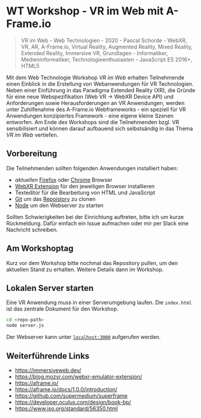 # WT Workshop - VR im Web mit A-Frame.io

> VR im Web - Web Technologien - 2020 - Pascal Schorde - WebXR, VR, AR, A-Frame.io, Virtual Reality, Augmented Reality, Mixed Reality, Extended Reality, Immersive VR, Grundlagen - Informatiker, Medieninformatiker, Technologieenthusiasten - JavaScript ES 2016+, HTML5

Mit dem Web Technologie Workshop _VR im Web_ erhalten Teilnehmende einen Einblick in die Erstellung von Webanwendungen für VR Technologien. Neben einer Einführung in das Paradigma Extended Reality (XR), die Gründe für eine neue Webspezifikation (Web VR -> WebXR Device API) und Anforderungen sowie Herausforderungen an VR Anwendungen, werden unter Zuhilfenahme des A-Frame.io Webframeworks - ein speziell für VR Anwendungen konzipiertes Framework - eine eigene kleine Szenen entworfen. Am Ende des Workshops sind die Teilnehmenden bzgl. VR sensibilisiert und können darauf aufbauend sich selbstsändig in das Thema _VR im Web_ vertiefen.

## Vorbereitung

Die Teilnehmenden sollten folgenden Anwendungen installiert haben:

* _aktuellen_ [Firefox](https://www.mozilla.org/de/firefox/) oder [Chrome](https://www.google.com/intl/de_de/chrome/) Browser
* [WebXR Extension](https://blog.mozvr.com/webxr-emulator-extension/) für den jeweiligen Browser installieren
* Texteditor für die Bearbeitung von HTML und JavaScript
* [Git](https://git-scm.com/) um das [Repoistory](https://github.com/p2sk/wt-workshop-vr-im-web) zu clonen
* [Node](https://nodejs.org/en/) um den Webserver zu starten

Sollten Schwierigkeiten bei der Einrichtung auftreten, bitte ich um kurze Rückmeldung. Dafür einfach ein Issue aufmachen oder mir per Slack eine Nachricht schreiben.

## Am Workshoptag

Kurz vor dem Workshop bitte nochmal das Repository pullen, um den aktuellen Stand zu erhalten. Weitere Details dann im Workshop.

## Lokalen Server starten

Eine VR Anwendung muss in einer Serverumgebung laufen. Die `index.html` ist das zentrale Dokument für den Workshop.

```bash
cd <repo-path>
node server.js
```

Der Webserver kann unter [`localhost:3000`](http://localhost:3000) aufgerufen werden.

## Weiterführende Links

* https://immersiveweb.dev/
* https://blog.mozvr.com/webxr-emulator-extension/
* https://aframe.io/
* https://aframe.io/docs/1.0.0/introduction/
* https://github.com/supermedium/superframe
* https://developer.oculus.com/design/book-bp/
* https://www.iso.org/standard/56350.html
